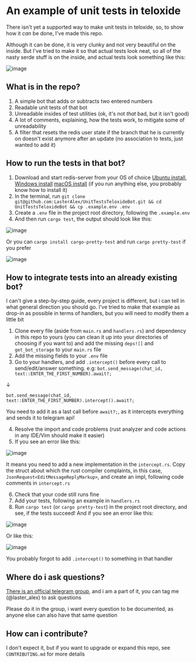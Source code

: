 # An example of unit tests in teloxide

There isn't yet a supported way to make unit tests in teloxide, so, to show how it _can_ be done, I've made this repo.

Although it can be done, it is very clunky and not very beautiful on the inside. But I've tried to make it so that actual tests look neat, so all of the nasty serde stuff is on the inside, and actual tests look something like this:

![image](https://github.com/LasterAlex/UnitTestsTeloxideBot/assets/75775321/9e43c8b7-40ac-4968-9757-a155cb810744)


## What is in the repo?

1) A simple bot that adds or subtracts two entered numbers
2) Readable unit tests of that bot
3) Unreadable insides of test utilities (ok, it's not _that_ bad, but it isn't good)
4) A lot of comments, explaining, how the tests work, to mitigate some of unreadability
5) A filter that resets the redis user state if the branch that he is currently on doesn't exist anymore after an update (no association to tests, just wanted to add it)


## How to run the tests in that bot?

1) Download and start redis-server from your OS of choice [Ubuntu install](https://www.digitalocean.com/community/tutorials/how-to-install-and-secure-redis-on-ubuntu-20-04), [Windows install](https://redis.io/blog/install-redis-windows-11/) [macOS install](https://redis.io/docs/latest/operate/oss_and_stack/install/install-redis/install-redis-on-mac-os/) (if you run anything else, you probably know how to install it)
2) In the terminal, run `git clone git@github.com:LasterAlex/UnitTestsTeloxideBot.git && cd UnitTestsTeloxideBot && cp .example.env .env`
3) Create a `.env` file in the project root directory, following the `.example.env`
4) And then run `cargo test`, the output should look like this:

![image](https://github.com/LasterAlex/UnitTestsTeloxideBot/assets/75775321/d49517d7-4a82-40ae-8a61-7dcfb5d73bba)

Or you can `cargo install cargo-pretty-test` and run `cargo pretty-test` if you prefer

![image](https://github.com/LasterAlex/UnitTestsTeloxideBot/assets/75775321/899f4218-e274-4238-93f8-1829ab0a7870)


## How to integrate tests into an already existing bot?

I can't give a step-by-step guide, every project is different, but i can tell in what general direction you should go.
I've tried to make that example as drop-in as possible in terms of handlers, but you will need to modify them a little bit

1) Clone every file (aside from `main.rs` and `handlers.rs`) and dependency in this repo to yours (you can clean it up into your directories of choosing if you want to) and add the missing `deps![]` and `get_bot_storage` to your `main.rs` file
2) Add the missing fields to your `.env` file
3) Go to your handlers, and add `.intercept()` before every call to send/edit/answer something. e.g:
`bot.send_message(chat_id, text::ENTER_THE_FIRST_NUMBER).await?;`

↓

`bot.send_message(chat_id, text::ENTER_THE_FIRST_NUMBER).intercept().await?;`

You need to add it as a last call before `await?;`, as it intercepts everything and sends it to telegram api!

4) Resolve the import and code problems (rust analyzer and code actions in any IDE/Vim should make it easier)
5) If you see an error like this:

![image](https://github.com/LasterAlex/UnitTestsTeloxideBot/assets/75775321/79ecee1c-1c45-45eb-a178-2b83d84d3913)

It means you need to add a new implementation in the `intercept.rs`. Copy the struct about which the rust compiler complaints, in this case, `JsonRequest<EditMessageReplyMarkup>`, and create an impl, following code comments in `intercept.rs`

6) Check that your code still runs fine
7) Add your tests, following an example in `handlers.rs`
8) Run `cargo test` (or `cargo pretty-test`) in the project root directory, and see, if the tests succeed! And if you see an error like this:

![image](https://github.com/LasterAlex/UnitTestsTeloxideBot/assets/75775321/a54eec8a-5d64-48f8-aa14-b4b7406f5bcf)

Or like this:

![image](https://github.com/LasterAlex/UnitTestsTeloxideBot/assets/75775321/733136f6-75e0-4a1e-8de3-72c558bbf4f3)

You probably forgot to add `.intercept()` to something in that handler


## Where do i ask questions?

[There is an official telegram group](https://t.me/teloxide), and i am a part of it, you can tag me (@laster_alex) to ask questions

Please do it in the group, i want every question to be documented, as anyone else can also have that same question


## How can i contribute?

I don't expect it, but if you want to upgrade or expand this repo, see `CONTRIBUTING.md` for more details
